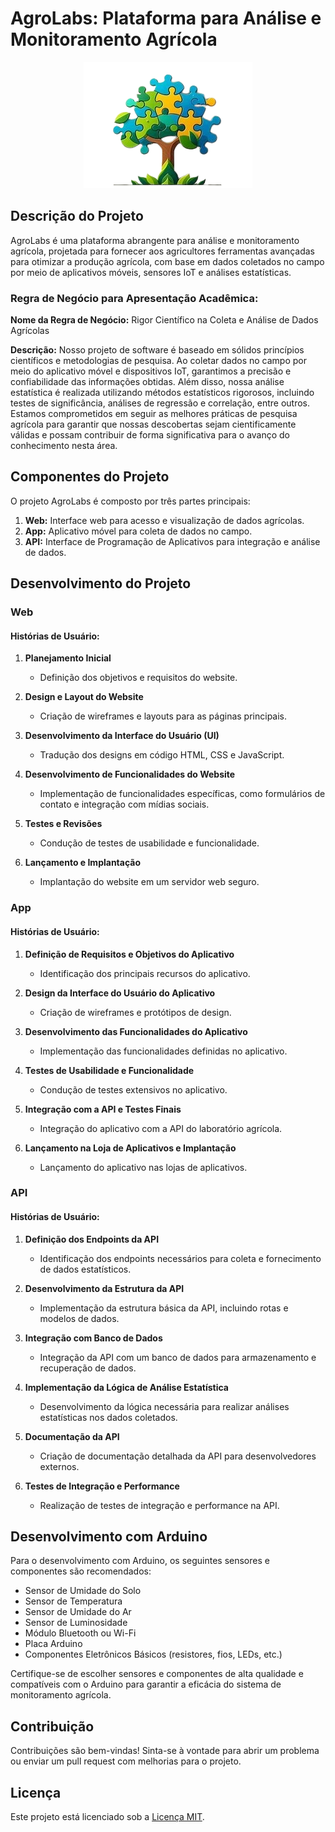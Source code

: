 # AgroLabs: Plataforma para Análise e Monitoramento Agrícola

<p align="center">
  <img src="frontend/public/img/agrolab.png" alt="AgroLabs Logo">
</p>

## Descrição do Projeto

AgroLabs é uma plataforma abrangente para análise e monitoramento agrícola, projetada para fornecer aos agricultores ferramentas avançadas para otimizar a produção agrícola, com base em dados coletados no campo por meio de aplicativos móveis, sensores IoT e análises estatísticas.

### Regra de Negócio para Apresentação Acadêmica:

**Nome da Regra de Negócio:** Rigor Científico na Coleta e Análise de Dados Agrícolas

**Descrição:** Nosso projeto de software é baseado em sólidos princípios científicos e metodologias de pesquisa. Ao coletar dados no campo por meio do aplicativo móvel e dispositivos IoT, garantimos a precisão e confiabilidade das informações obtidas. Além disso, nossa análise estatística é realizada utilizando métodos estatísticos rigorosos, incluindo testes de significância, análises de regressão e correlação, entre outros. Estamos comprometidos em seguir as melhores práticas de pesquisa agrícola para garantir que nossas descobertas sejam cientificamente válidas e possam contribuir de forma significativa para o avanço do conhecimento nesta área.

## Componentes do Projeto

O projeto AgroLabs é composto por três partes principais:

1. **Web:** Interface web para acesso e visualização de dados agrícolas.
2. **App:** Aplicativo móvel para coleta de dados no campo.
3. **API:** Interface de Programação de Aplicativos para integração e análise de dados.

## Desenvolvimento do Projeto

### Web

#### Histórias de Usuário:

1. **Planejamento Inicial**
   - Definição dos objetivos e requisitos do website.
   
2. **Design e Layout do Website**
   - Criação de wireframes e layouts para as páginas principais.
   
3. **Desenvolvimento da Interface do Usuário (UI)**
   - Tradução dos designs em código HTML, CSS e JavaScript.
   
4. **Desenvolvimento de Funcionalidades do Website**
   - Implementação de funcionalidades específicas, como formulários de contato e integração com mídias sociais.
   
5. **Testes e Revisões**
   - Condução de testes de usabilidade e funcionalidade.
   
6. **Lançamento e Implantação**
   - Implantação do website em um servidor web seguro.

### App

#### Histórias de Usuário:

1. **Definição de Requisitos e Objetivos do Aplicativo**
   - Identificação dos principais recursos do aplicativo.
   
2. **Design da Interface do Usuário do Aplicativo**
   - Criação de wireframes e protótipos de design.
   
3. **Desenvolvimento das Funcionalidades do Aplicativo**
   - Implementação das funcionalidades definidas no aplicativo.
   
4. **Testes de Usabilidade e Funcionalidade**
   - Condução de testes extensivos no aplicativo.
   
5. **Integração com a API e Testes Finais**
   - Integração do aplicativo com a API do laboratório agrícola.
   
6. **Lançamento na Loja de Aplicativos e Implantação**
   - Lançamento do aplicativo nas lojas de aplicativos.

### API

#### Histórias de Usuário:

1. **Definição dos Endpoints da API**
   - Identificação dos endpoints necessários para coleta e fornecimento de dados estatísticos.
   
2. **Desenvolvimento da Estrutura da API**
   - Implementação da estrutura básica da API, incluindo rotas e modelos de dados.
   
3. **Integração com Banco de Dados**
   - Integração da API com um banco de dados para armazenamento e recuperação de dados.
   
4. **Implementação da Lógica de Análise Estatística**
   - Desenvolvimento da lógica necessária para realizar análises estatísticas nos dados coletados.
   
5. **Documentação da API**
   - Criação de documentação detalhada da API para desenvolvedores externos.
   
6. **Testes de Integração e Performance**
   - Realização de testes de integração e performance na API.

## Desenvolvimento com Arduino

Para o desenvolvimento com Arduino, os seguintes sensores e componentes são recomendados:

- Sensor de Umidade do Solo
- Sensor de Temperatura
- Sensor de Umidade do Ar
- Sensor de Luminosidade
- Módulo Bluetooth ou Wi-Fi
- Placa Arduino
- Componentes Eletrônicos Básicos (resistores, fios, LEDs, etc.)

Certifique-se de escolher sensores e componentes de alta qualidade e compatíveis com o Arduino para garantir a eficácia do sistema de monitoramento agrícola.

## Contribuição

Contribuições são bem-vindas! Sinta-se à vontade para abrir um problema ou enviar um pull request com melhorias para o projeto.

## Licença

Este projeto está licenciado sob a [Licença MIT](link_para_licença).

